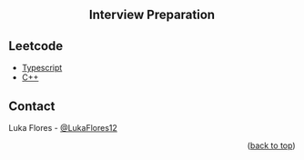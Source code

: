 <!-- Improved compatibility of back to top link: See: https://github.com/othneildrew/Best-README-Template/pull/73 -->
<a name="readme-top"></a>


<!-- PROJECT LOGO -->

<div>
  <h2 align="center">Interview Preparation</h2>
</div>


<!-- ABOUT THE PROJECT -->
## Leetcode 

- [Typescript](https://github.com/LukaFlores/interview-preparation/tree/master/leetcode/typescript) 
- [C++](https://github.com/LukaFlores/interview-preparation/tree/master/leetcode/cpp) 


<!-- CONTACT -->
## Contact

Luka Flores - [@LukaFlores12](https://twitter.com/LukaFlores12)


<p align="right">(<a href="#readme-top">back to top</a>)</p>
